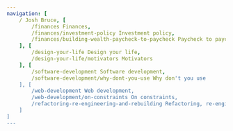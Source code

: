 ```yaml
---
navigation: [
	/ Josh Bruce, [
		/finances Finances,
		/finances/investment-policy Investment policy,
		/finances/building-wealth-paycheck-to-paycheck Paycheck to paycheck
	], [
		/design-your-life Design your life,
		/design-your-life/motivators Motivators
	], [
	    /software-development Software development,
	    /software-development/why-dont-you-use Why don't you use
	], [
		/web-development Web development,
		/web-development/on-constraints On constraints,
		/refactoring-re-engineering-and-rebuilding Refactoring, re-engineering, and rebuilding
	]
]
---
```

